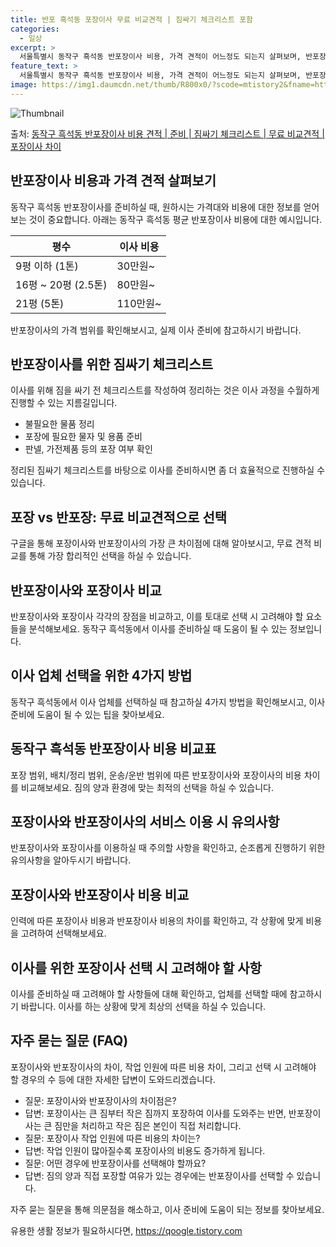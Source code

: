 ```yaml
---
title: 반포 흑석동 포장이사 무료 비교견적 | 짐싸기 체크리스트 포함
categories:
  - 일상
excerpt: >
  서울특별시 동작구 흑석동 반포장이사 비용, 가격 견적이 어느정도 되는지 살펴보며, 반포장이사를 준비함에 있어 짐싸기 준비 체크리스트가 무엇인지 보겠습니다. 마지막으로 포장이사와 차이점을 통해 무료 비교견적으로 어떤 것이 더 합리적인 선택인지 공유 드립니다.동작구 흑석동 포장이사 견적 샘플 보기 👈 클릭동작구 흑석동 포장이사 가격 살펴보기 👈 클릭동작구 흑석동 반포장이사 평균 이사 비용평수동작구 흑석동 평균 이사 비용원룸 이사9평 이하 (1톤)30만원~투룸/쓰리룸 이사16평 ~ 20평 (2.5톤)80만원~쓰리룸 이사21평 (5톤) ~110만원~우리집 무료 이사견적 받기 👈 클릭포장 vs 반포장: 선택 시 고려해야 할 가장 큰 차이점이사를 고려할 때 포장과 반포장 중 어떤 것을 선택할 지 결정할 때 고..
feature_text: >
  서울특별시 동작구 흑석동 반포장이사 비용, 가격 견적이 어느정도 되는지 살펴보며, 반포장이사를 준비함에 있어 짐싸기 준비 체크리스트가 무엇인지 보겠습니다. 마지막으로 포장이사와 차이점을 통해 무료 비교견적으로 어떤 것이 더 합리적인 선택인지 공유 드립니다.동작구 흑석동 포장이사 견적 샘플 보기 👈 클릭동작구 흑석동 포장이사 가격 살펴보기 👈 클릭동작구 흑석동 반포장이사 평균 이사 비용평수동작구 흑석동 평균 이사 비용원룸 이사9평 이하 (1톤)30만원~투룸/쓰리룸 이사16평 ~ 20평 (2.5톤)80만원~쓰리룸 이사21평 (5톤) ~110만원~우리집 무료 이사견적 받기 👈 클릭포장 vs 반포장: 선택 시 고려해야 할 가장 큰 차이점이사를 고려할 때 포장과 반포장 중 어떤 것을 선택할 지 결정할 때 고..
image: https://img1.daumcdn.net/thumb/R800x0/?scode=mtistory2&fname=https%3A%2F%2Fblog.kakaocdn.net%2Fdn%2FbYguUY%2FbtsHbjLN6nU%2FH7hQj9cLchGRRIKqkR6SGK%2Fimg.webp
---
```


![Thumbnail](https://img1.daumcdn.net/thumb/R800x0/?scode=mtistory2&fname=https%3A%2F%2Fblog.kakaocdn.net%2Fdn%2FbYguUY%2FbtsHbjLN6nU%2FH7hQj9cLchGRRIKqkR6SGK%2Fimg.webp)

<p>출처: <a href="https://qoogle.tistory.com/9885" rel="dofollow">동작구 흑석동 반포장이사 비용 견적 | 준비 | 짐싸기 체크리스트 | 무료 비교견적 | 포장이사 차이</a> </p>

## 반포장이사 비용과 가격 견적 살펴보기

동작구 흑석동 반포장이사를 준비하실 때, 원하시는 가격대와 비용에 대한 정보를 얻어보는 것이 중요합니다. 아래는 동작구 흑석동 평균
반포장이사 비용에 대한 예시입니다.

**평수** | **이사 비용**  
---|---  
9평 이하 (1톤) | 30만원~  
16평 ~ 20평 (2.5톤) | 80만원~  
21평 (5톤) | 110만원~  
  
반포장이사의 가격 범위를 확인해보시고, 실제 이사 준비에 참고하시기 바랍니다.

## 반포장이사를 위한 짐싸기 체크리스트

이사를 위해 짐을 싸기 전 체크리스트를 작성하여 정리하는 것은 이사 과정을 수월하게 진행할 수 있는 지름길입니다.

  * 불필요한 물품 정리
  * 포장에 필요한 물자 및 용품 준비
  * 판넬, 가전제품 등의 포장 여부 확인

정리된 짐싸기 체크리스트를 바탕으로 이사를 준비하시면 좀 더 효율적으로 진행하실 수 있습니다.

## **포장 vs 반포장: 무료 비교견적으로 선택**

구글을 통해 포장이사와 반포장이사의 가장 큰 차이점에 대해 알아보시고, 무료 견적 비교를 통해 가장 합리적인 선택을 하실 수 있습니다.

## **반포장이사와 포장이사 비교**

반포장이사와 포장이사 각각의 장점을 비교하고, 이를 토대로 선택 시 고려해야 할 요소들을 분석해보세요. 동작구 흑석동에서 이사를 준비하실 때
도움이 될 수 있는 정보입니다.

## **이사 업체 선택을 위한 4가지 방법**

동작구 흑석동에서 이사 업체를 선택하실 때 참고하실 4가지 방법을 확인해보시고, 이사 준비에 도움이 될 수 있는 팁을 찾아보세요.

## 동작구 흑석동 반포장이사 비용 비교표

포장 범위, 배치/정리 범위, 운송/운반 범위에 따른 반포장이사와 포장이사의 비용 차이를 비교해보세요. 짐의 양과 환경에 맞는 최적의 선택을
하실 수 있습니다.

## 포장이사와 반포장이사의 서비스 이용 시 유의사항

반포장이사와 포장이사를 이용하실 때 주의할 사항을 확인하고, 순조롭게 진행하기 위한 유의사항을 알아두시기 바랍니다.

## 포장이사와 반포장이사 비용 비교

인력에 따른 포장이사 비용과 반포장이사 비용의 차이를 확인하고, 각 상황에 맞게 비용을 고려하여 선택해보세요.

## 이사를 위한 포장이사 선택 시 고려해야 할 사항

이사를 준비하실 때 고려해야 할 사항들에 대해 확인하고, 업체를 선택할 때에 참고하시기 바랍니다. 이사를 하는 상황에 맞게 최상의 선택을
하실 수 있습니다.

## 자주 묻는 질문 (FAQ)

포장이사와 반포장이사의 차이, 작업 인원에 따른 비용 차이, 그리고 선택 시 고려해야 할 경우의 수 등에 대한 자세한 답변이
도와드리겠습니다.

  * 질문: 포장이사와 반포장이사의 차이점은?
  * 답변: 포장이사는 큰 짐부터 작은 짐까지 포장하여 이사를 도와주는 반면, 반포장이사는 큰 짐만을 처리하고 작은 짐은 본인이 직접 처리합니다.
  * 질문: 포장이사 작업 인원에 따른 비용의 차이는?
  * 답변: 작업 인원이 많아질수록 포장이사의 비용도 증가하게 됩니다.
  * 질문: 어떤 경우에 반포장이사를 선택해야 할까요?
  * 답변: 짐의 양과 직접 포장할 여유가 있는 경우에는 반포장이사를 선택할 수 있습니다.

자주 묻는 질문을 통해 의문점을 해소하고, 이사 준비에 도움이 되는 정보를 찾아보세요.

 

유용한 생활 정보가 필요하시다면, <a href="https://qoogle.tistory.com" rel="dofollow">https://qoogle.tistory.com</a>


